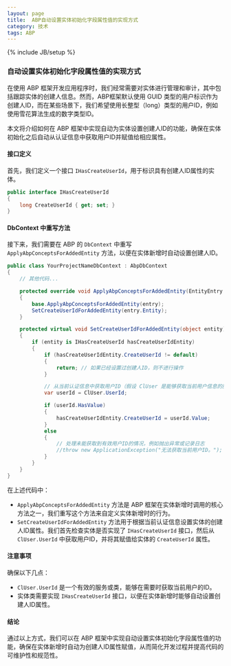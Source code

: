 ```yaml
---
layout: page
title:  ABP自动设置实体初始化字段属性值的实现方式
category: 技术
tags: ABP
---
```

{% include JB/setup %}

### 自动设置实体初始化字段属性值的实现方式

在使用 ABP 框架开发应用程序时，我们经常需要对实体进行管理和审计，其中包括跟踪实体的创建人信息。然而，ABP框架默认使用 GUID 类型的用户标识作为创建人ID，而在某些场景下，我们希望使用长整型（long）类型的用户ID，例如使用雪花算法生成的数字类型ID。

本文将介绍如何在 ABP 框架中实现自动为实体设置创建人ID的功能，确保在实体初始化之后自动从认证信息中获取用户ID并赋值给相应属性。

#### 接口定义

首先，我们定义一个接口 `IHasCreateUserId`，用于标识具有创建人ID属性的实体。

```csharp
public interface IHasCreateUserId
{
    long CreateUserId { get; set; }
}
```

#### DbContext 中重写方法

接下来，我们需要在 ABP 的 `DbContext` 中重写 `ApplyAbpConceptsForAddedEntity` 方法，以便在实体新增时自动设置创建人ID。

```csharp
public class YourProjectNameDbContext : AbpDbContext
{
    // 其他代码...

    protected override void ApplyAbpConceptsForAddedEntity(EntityEntry entry)
    {
        base.ApplyAbpConceptsForAddedEntity(entry);
        SetCreateUserIdForAddedEntity(entry.Entity);
    }

    protected virtual void SetCreateUserIdForAddedEntity(object entity)
    {
        if (entity is IHasCreateUserId hasCreateUserIdEntity)
        {
            if (hasCreateUserIdEntity.CreateUserId != default)
            {
                return; // 如果已经设置过创建人ID，则不进行操作
            }

            // 从当前认证信息中获取用户ID（假设 ClUser 是能够获取当前用户信息的服务或类）
            var userId = ClUser.UserId;

            if (userId.HasValue)
            {
                hasCreateUserIdEntity.CreateUserId = userId.Value;
            }
            else
            {
                // 处理未能获取到有效用户ID的情况，例如抛出异常或记录日志
                //throw new ApplicationException("无法获取当前用户ID。");
            }
        }
    }
}
```

在上述代码中：
- `ApplyAbpConceptsForAddedEntity` 方法是 ABP 框架在实体新增时调用的核心方法之一，我们重写这个方法来自定义实体新增时的行为。
- `SetCreateUserIdForAddedEntity` 方法用于根据当前认证信息设置实体的创建人ID属性。我们首先检查实体是否实现了 `IHasCreateUserId` 接口，然后从 `ClUser.UserId` 中获取用户ID，并将其赋值给实体的 `CreateUserId` 属性。

#### 注意事项

确保以下几点：
- `ClUser.UserId` 是一个有效的服务或类，能够在需要时获取当前用户的ID。
- 实体类需要实现 `IHasCreateUserId` 接口，以便在实体新增时能够自动设置创建人ID属性。

#### 结论

通过以上方式，我们可以在 ABP 框架中实现自动设置实体初始化字段属性值的功能，确保在实体新增时自动为创建人ID属性赋值，从而简化开发过程并提高代码的可维护性和规范性。
